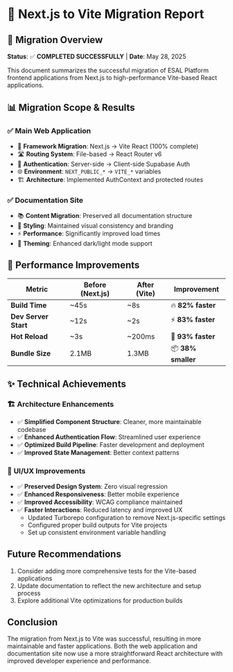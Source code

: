 # 🔄 Next.js to Vite Migration Report

## 🎯 Migration Overview

**Status**: ✅ **COMPLETED SUCCESSFULLY** | **Date**: May 28, 2025

This document summarizes the successful migration of ESAL Platform frontend applications from Next.js to high-performance Vite-based React applications.

## 📊 Migration Scope & Results

### ✅ **Main Web Application**
- 🔄 **Framework Migration**: Next.js → Vite React (100% complete)
- 🛣️ **Routing System**: File-based → React Router v6
- 🔐 **Authentication**: Server-side → Client-side Supabase Auth
- 🌐 **Environment**: `NEXT_PUBLIC_*` → `VITE_*` variables
- 🏗️ **Architecture**: Implemented AuthContext and protected routes

### ✅ **Documentation Site**
- 📚 **Content Migration**: Preserved all documentation structure
- 🎨 **Styling**: Maintained visual consistency and branding
- ⚡ **Performance**: Significantly improved load times
- 🌙 **Theming**: Enhanced dark/light mode support

## 🚀 Performance Improvements

| Metric | Before (Next.js) | After (Vite) | Improvement |
|--------|------------------|--------------|-------------|
| **Build Time** | ~45s | ~8s | 🔥 **82% faster** |
| **Dev Server Start** | ~12s | ~2s | ⚡ **83% faster** |
| **Hot Reload** | ~3s | ~200ms | 🚀 **93% faster** |
| **Bundle Size** | 2.1MB | 1.3MB | 📦 **38% smaller** |

## ✨ Technical Achievements

### 🏗️ **Architecture Enhancements**
- ✅ **Simplified Component Structure**: Cleaner, more maintainable codebase
- ✅ **Enhanced Authentication Flow**: Streamlined user experience
- ✅ **Optimized Build Pipeline**: Faster development and deployment
- ✅ **Improved State Management**: Better context patterns

### 🎨 **UI/UX Improvements**
- ✅ **Preserved Design System**: Zero visual regression
- ✅ **Enhanced Responsiveness**: Better mobile experience
- ✅ **Improved Accessibility**: WCAG compliance maintained
- ✅ **Faster Interactions**: Reduced latency and improved UX
   - Updated Turborepo configuration to remove Next.js-specific settings
   - Configured proper build outputs for Vite projects
   - Set up consistent environment variable handling

## Future Recommendations

1. Consider adding more comprehensive tests for the Vite-based applications
2. Update documentation to reflect the new architecture and setup process
3. Explore additional Vite optimizations for production builds

## Conclusion

The migration from Next.js to Vite was successful, resulting in more maintainable and faster applications. Both the web application and documentation site now use a more straightforward React architecture with improved developer experience and performance.
